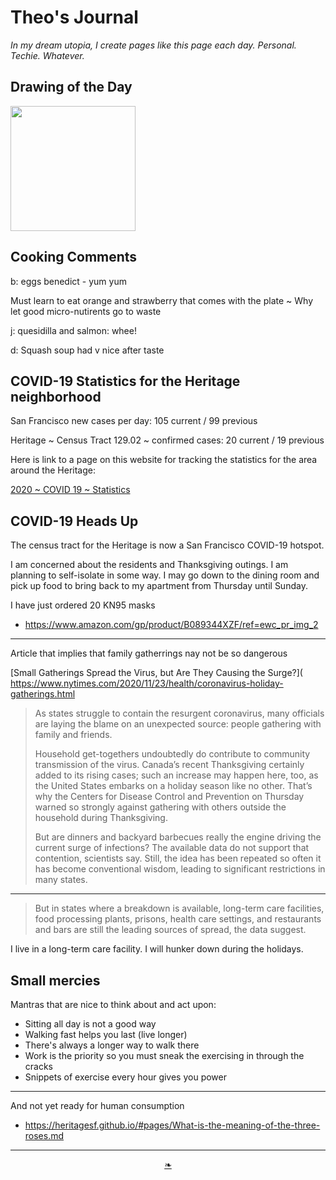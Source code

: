 # Theo's Journal

_In my dream utopia, I create pages like this page each day. Personal. Techie. Whatever._


## Drawing of the Day

<img src="https://heritagesf.github.io/images/2020/11-23/dotd-woman-cocteau.jpg" width=200 >

<!--
## Photo of the Day

<img src="https://heritagesf.github.io/images/2020/11-/2020---dotd-.jpg" width=200 >
-->

## Cooking Comments

b: eggs benedict - yum yum

Must learn to eat orange and strawberry that comes with the plate ~ Why let good micro-nutirents go to waste

j: quesidilla and salmon: whee!

d: Squash soup had v nice after taste

## COVID-19 Statistics for the Heritage neighborhood

San Francisco new cases per day: 105 current / 99 previous

Heritage ~ Census Tract 129.02 ~ confirmed cases: 20 current / 19 previous

Here is link to a page on this website for tracking the statistics for the area around the Heritage:

[2020 ~ COVID 19 ~ Statistics]( https://heritagesf.github.io/#pages/2020-C19-Statistics.md )


## COVID-19 Heads Up

The census tract for the Heritage is now a San Francisco COVID-19 hotspot.

I am concerned about the residents and Thanksgiving outings. I am planning to self-isolate in some way. I may go down to the dining room and pick up food to bring back to my apartment from Thursday until Sunday.

I have just ordered 20 KN95 masks

* https://www.amazon.com/gp/product/B089344XZF/ref=ewc_pr_img_2

***

Article that implies that family gatherrings nay not be so dangerous

[Small Gatherings Spread the Virus, but Are They Causing the Surge?]( https://www.nytimes.com/2020/11/23/health/coronavirus-holiday-gatherings.html

> As states struggle to contain the resurgent coronavirus, many officials are laying the blame on an unexpected source: people gathering with family and friends.
>
>Household get-togethers undoubtedly do contribute to community transmission of the virus. Canada’s recent Thanksgiving certainly added to its rising cases; such an increase may happen here, too, as the United States embarks on a holiday season like no other. That’s why the Centers for Disease Control and Prevention on Thursday warned so strongly against gathering with others outside the household during Thanksgiving.
>
>But are dinners and backyard barbecues really the engine driving the current surge of infections? The available data do not support that contention, scientists say. Still, the idea has been repeated so often it has become conventional wisdom, leading to significant restrictions in many states.

***

> But in states where a breakdown is available, long-term care facilities, food processing plants, prisons, health care settings, and restaurants and bars are still the leading sources of spread, the data suggest.

I live in a long-term care facility. I will hunker down during the holidays.


## Small mercies

Mantras that are nice to think about and act upon:

* Sitting all day is not a good way
* Walking fast helps you last (live longer)
* There's always a longer way to walk there
* Work is the priority so you must sneak the exercising in through the cracks
* Snippets of exercise every hour gives you power



***

And not yet ready for human consumption

* https://heritagesf.github.io/#pages/What-is-the-meaning-of-the-three-roses.md



***

<center><a href=javascript:window.scrollTo(0,0); class=aDingbat title="Scroll to top" > ❧ </a></center>
